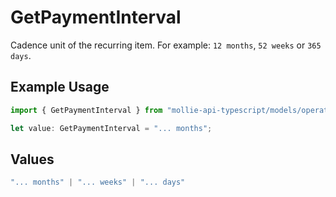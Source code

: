 # GetPaymentInterval

Cadence unit of the recurring item. For example: `12 months`, `52 weeks` or `365 days`.

## Example Usage

```typescript
import { GetPaymentInterval } from "mollie-api-typescript/models/operations";

let value: GetPaymentInterval = "... months";
```

## Values

```typescript
"... months" | "... weeks" | "... days"
```